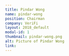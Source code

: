 ```yaml
---
title: Pindar Wong
name: pindar-wong
position: Chairman
company: VeriFi
layout: 2018_default
modal-id: 1
thumbnail: pindar-wong.png
alt: Picture of Pindar Wong
link: 
---
```

